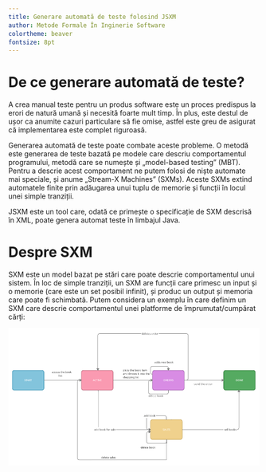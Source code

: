 ```yaml
---
title: Generare automată de teste folosind JSXM
author: Metode Formale În Inginerie Software
colortheme: beaver
fontsize: 8pt
---
```


# De ce generare automată de teste?

A crea manual teste pentru un produs software este un proces predispus la erori de natură umană și necesită foarte mult timp. În plus, este destul de ușor ca anumite cazuri particulare să fie omise, astfel este greu de asigurat că implementarea este complet riguroasă.

Generarea automată de teste poate combate aceste probleme. O metodă este generarea de teste bazată pe modele care descriu comportamentul programului, metodă care se numește și „model-based testing” (MBT). Pentru a descrie acest comportament ne putem folosi de niște automate mai speciale, și anume „Stream-X Machines” (SXMs). Aceste SXMs extind automatele finite prin adăugarea unui tuplu de memorie și funcții în locul unei simple tranziții.

JSXM este un tool care, odată ce primește o specificație de SXM descrisă în XML, poate genera automat teste în limbajul Java.

# Despre SXM

SXM este un model bazat pe stări care poate descrie comportamentul unui sistem. În loc de simple tranziții, un SXM are funcții care primesc un input și o memorie (care este un set posibil infinit), și produc un output și memoria care poate fi schimbată. Putem considera un exemplu în care definim un SXM care descrie comportamentul unei platforme de împrumutat/cumpărat cărți:

![Un exemplu simplu care poate fi descris cu un SXM](./MFIS_BOOKSTORE.png)
